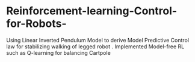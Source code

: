 # Reinforcement-learning-Control-for-Robots-
Using Linear Inverted Pendulum Model to derive Model Predictive Control law for stabilizing walking of legged robot . Implemented Model-free RL such as Q-learning for balancing Cartpole 
